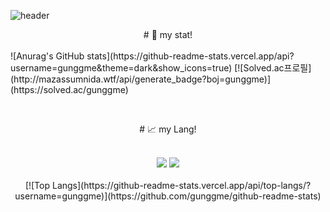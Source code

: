 ![header](https://capsule-render.vercel.app/api?type=Cylinder&color=auto&height=150&section=header&text=Hello!!&fontSize=50)
<center># 🧐 my stat!</center>
<br/>![Anurag's GitHub stats](https://github-readme-stats.vercel.app/api?username=gunggme&theme=dark&show_icons=true)
[![Solved.ac프로필](http://mazassumnida.wtf/api/generate_badge?boj=gunggme)](https://solved.ac/gunggme)

<br/><center># 📈 my Lang!</center>
<center><br/><img src="https://img.shields.io/badge/C%23-CSharp-black"/> <img src="https://img.shields.io/badge/Unity-000000?style=flat-square&logo=Unity&logoColor=white"/></center>
<center><br/>[![Top Langs](https://github-readme-stats.vercel.app/api/top-langs/?username=gunggme)](https://github.com/gunggme/github-readme-stats)</center>
